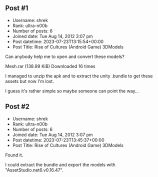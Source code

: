 ## Post #1
- Username: shrek
- Rank: ultra-n00b
- Number of posts: 6
- Joined date: Tue Aug 14, 2012 3:07 pm
- Post datetime: 2023-07-23T13:15:54+00:00
- Post Title: Rise of Cultures (Android Game) 3DModels

Can anybody help me to open and convert these models?


 Mesh.rar
(138.99 KiB) Downloaded 16 times



I managed to unzip the apk and to extract the unity .bundle to get these assets but now I'm lost.

I guess it's rather simple so maybe someone can point the way...
## Post #2
- Username: shrek
- Rank: ultra-n00b
- Number of posts: 6
- Joined date: Tue Aug 14, 2012 3:07 pm
- Post datetime: 2023-07-23T13:45:37+00:00
- Post Title: Rise of Cultures (Android Game) 3DModels

Found it.

I could extract the bundle and export the models with "AssetStudio.net6.v0.16.47".
